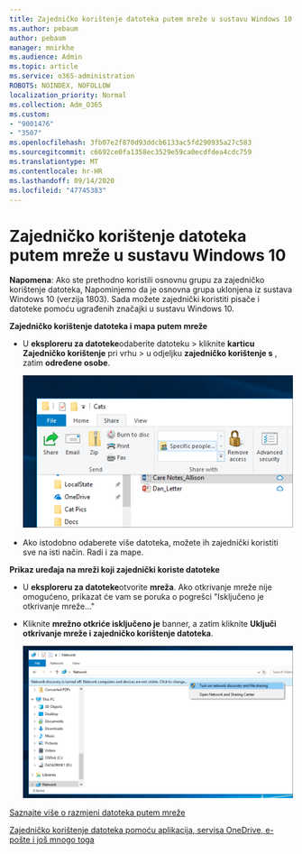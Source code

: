 ```yaml
---
title: Zajedničko korištenje datoteka putem mreže u sustavu Windows 10
ms.author: pebaum
author: pebaum
manager: mnirkhe
ms.audience: Admin
ms.topic: article
ms.service: o365-administration
ROBOTS: NOINDEX, NOFOLLOW
localization_priority: Normal
ms.collection: Adm_O365
ms.custom:
- "9001476"
- "3507"
ms.openlocfilehash: 3fb07e2f870d93ddcb6133ac5fd290935a27c583
ms.sourcegitcommit: c6692ce0fa1358ec3529e59ca0ecdfdea4cdc759
ms.translationtype: MT
ms.contentlocale: hr-HR
ms.lasthandoff: 09/14/2020
ms.locfileid: "47745383"
---
```

# <a name="file-sharing-over-a-network-in-windows-10"></a>Zajedničko korištenje datoteka putem mreže u sustavu Windows 10

**Napomena**: Ako ste prethodno koristili osnovnu grupu za zajedničko korištenje datoteka, Napominjemo da je osnovna grupa uklonjena iz sustava Windows 10 (verzija 1803). Sada možete zajednički koristiti pisače i datoteke pomoću ugrađenih značajki u sustavu Windows 10.

**Zajedničko korištenje datoteka i mapa putem mreže**

- U **eksploreru za datoteke**odaberite datoteku > kliknite **karticu Zajedničko korištenje** pri vrhu > u odjeljku **zajedničko korištenje s** , zatim **određene osobe**.

    ![Zajedničko korištenje datoteke s određenim osobama](media/share-with-specific-people.png)
          
- Ako istodobno odaberete više datoteka, možete ih zajednički koristiti sve na isti način. Radi i za mape.

**Prikaz uređaja na mreži koji zajednički koriste datoteke**

- U **eksploreru za datoteke**otvorite **mreža**. Ako otkrivanje mreže nije omogućeno, prikazat će vam se poruka o pogrešci "Isključeno je otkrivanje mreže..."

- Kliknite **mrežno otkriće isključeno je** banner, a zatim kliknite **Uključi otkrivanje mreže i zajedničko korištenje datoteka**.

    ![Uključite otkrivanje mreže i zajedničko korištenje datoteka.](media/turn-on-network-discovery.png)

[Saznajte više o razmjeni datoteka putem mreže](https://support.microsoft.com/help/4092694/windows-10-file-sharing-over-a-network)

[Zajedničko korištenje datoteka pomoću aplikacija, servisa OneDrive, e-pošte i još mnogo toga](https://support.microsoft.com/help/4027674/windows-10-share-files-in-file-explorer)
